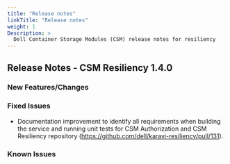 ```yaml
---
title: "Release notes"
linkTitle: "Release notes"
weight: 1
Description: >
  Dell Container Storage Modules (CSM) release notes for resiliency
---
```


## Release Notes - CSM Resiliency 1.4.0

### New Features/Changes


### Fixed Issues

- Documentation improvement to identify all requirements when building the service and running unit tests for CSM Authorization and CSM Resiliency repository (https://github.com/dell/karavi-resiliency/pull/131).

### Known Issues